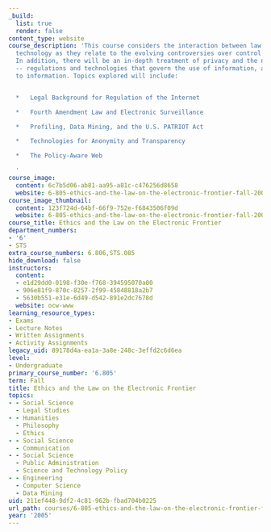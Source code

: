 ```yaml
---
_build:
  list: true
  render: false
content_type: website
course_description: 'This course considers the interaction between law, policy, and
  technology as they relate to the evolving controversies over control of the Internet.
  In addition, there will be an in-depth treatment of privacy and the notion of "transparency"
  -- regulations and technologies that govern the use of information, as well as access
  to information. Topics explored will include:


  *   Legal Background for Regulation of the Internet

  *   Fourth Amendment Law and Electronic Surveillance

  *   Profiling, Data Mining, and the U.S. PATRIOT Act

  *   Technologies for Anonymity and Transparency

  *   The Policy-Aware Web

  '
course_image:
  content: 6c7b5d06-ab81-aa95-a81c-c476256d8658
  website: 6-805-ethics-and-the-law-on-the-electronic-frontier-fall-2005
course_image_thumbnail:
  content: 123f724d-64bf-66f9-752e-f6843506f09d
  website: 6-805-ethics-and-the-law-on-the-electronic-frontier-fall-2005
course_title: Ethics and the Law on the Electronic Frontier
department_numbers:
- '6'
- STS
extra_course_numbers: 6.806,STS.085
hide_download: false
instructors:
  content:
  - e1d29dd0-0198-f30e-f768-394595070a00
  - 906e81f9-870c-8257-2f99-45848818a2b7
  - 5630b551-e31e-6d49-d542-891e2dc7678d
  website: ocw-www
learning_resource_types:
- Exams
- Lecture Notes
- Written Assignments
- Activity Assignments
legacy_uid: 89178d4a-ea1a-3a8e-248c-3effd2c6d6ea
level:
- Undergraduate
primary_course_number: '6.805'
term: Fall
title: Ethics and the Law on the Electronic Frontier
topics:
- - Social Science
  - Legal Studies
- - Humanities
  - Philosophy
  - Ethics
- - Social Science
  - Communication
- - Social Science
  - Public Administration
  - Science and Technology Policy
- - Engineering
  - Computer Science
  - Data Mining
uid: 211ef448-9df2-4c81-962b-fbad704b0225
url_path: courses/6-805-ethics-and-the-law-on-the-electronic-frontier-fall-2005
year: '2005'
---
```

